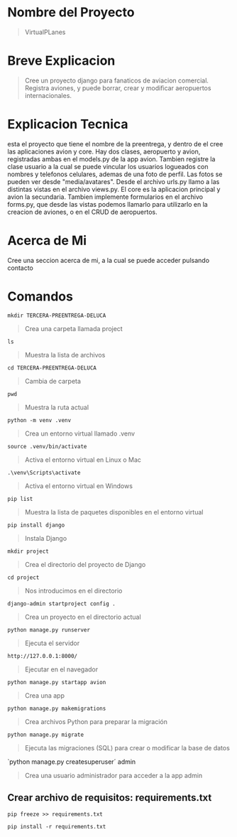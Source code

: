 # Nombre del Proyecto 
> VirtualPLanes


# Breve Explicacion
> Cree un proyecto django para fanaticos de aviacion comercial. Registra aviones, y puede borrar, crear y modificar aeropuertos internacionales. 

# Explicacion Tecnica
esta el proyecto que tiene el nombre de la preentrega, y dentro de el cree las aplicaciones avion y core. Hay dos clases, aeropuerto y avion, registradas ambas en el models.py de la app avion. Tambien registre la clase usuario a la cual se puede vincular los usuarios logueados con nombres y telefonos celulares, ademas de una foto de perfil. Las fotos se pueden ver desde "media/avatares". Desde el archivo urls.py llamo a las distintas vistas en el archivo views.py. El core es la aplicacion principal y avion la secundaria. Tambien implemente formularios en el archivo forms.py, que desde las vistas podemos llamarlo para utilizarlo en la creacion de aviones, o en el CRUD de aeropuertos. 

# Acerca de Mi 
Cree una seccion acerca de mi, a la cual se puede acceder pulsando contacto

# Comandos
`mkdir TERCERA-PREENTREGA-DELUCA`
> Crea una carpeta llamada project

`ls`
> Muestra la lista de archivos

`cd TERCERA-PREENTREGA-DELUCA`
> Cambia de carpeta

`pwd`
> Muestra la ruta actual

`python -m venv .venv`
> Crea un entorno virtual llamado .venv

`source .venv/bin/activate`
> Activa el entorno virtual en Linux o Mac

`.\venv\Scripts\activate`
> Activa el entorno virtual en Windows

`pip list`
> Muestra la lista de paquetes disponibles en el entorno virtual

`pip install django`
> Instala Django

`mkdir project`
> Crea el directorio del proyecto de Django

`cd project`
> Nos introducimos en el directorio

`django-admin startproject config .`
> Crea un proyecto en el directorio actual

`python manage.py runserver`
> Ejecuta el servidor

`http://127.0.0.1:8000/`
> Ejecutar en el navegador

`python manage.py startapp avion`
> Crea una app

`python manage.py makemigrations`
> Crea archivos Python para preparar la migración

`python manage.py migrate`
> Ejecuta las migraciones (SQL) para crear o modificar la base de datos

`python manage.py createsuperuser´ admin 
> Crea una usuario administrador para acceder a la app admin

## Crear archivo de requisitos: requirements.txt

`pip freeze >> requirements.txt`

`pip install -r requirements.txt`